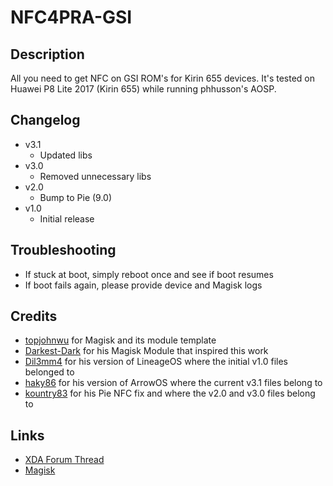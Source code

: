 # **NFC4PRA-GSI**

## Description
All you need to get NFC on GSI ROM's for Kirin 655 devices.
It's tested on Huawei P8 Lite 2017 (Kirin 655) while running phhusson's AOSP.

## Changelog
- v3.1
  - Updated libs
- v3.0
  - Removed unnecessary libs
- v2.0
  - Bump to Pie (9.0)
- v1.0
  - Initial release

## Troubleshooting
 - If stuck at boot, simply reboot once and see if boot resumes
 - If boot fails again, please provide device and Magisk logs

## Credits
- [topjohnwu](https://forum.xda-developers.com/member.php?u=4470081) for Magisk and its module template
- [Darkest-Dark](https://forum.xda-developers.com/member.php?u=9044321) for his Magisk Module that inspired this work
- [Dil3mm4](https://forum.xda-developers.com/member.php?u=9034316) for his version of LineageOS where the initial v1.0 files belonged to
- [haky86](https://forum.xda-developers.com/member.php?u=4883214) for his version of ArrowOS where the current v3.1 files belong to
- [kountry83](https://forum.xda-developers.com/member.php?u=3756725) for his Pie NFC fix and where the v2.0 and v3.0 files belong to

## Links
- [XDA Forum Thread](https://forum.xda-developers.com/p8lite/p8-lite-2017-development/flashable-nfc-kirin655-devices-t3811916)
- [Magisk](https://forum.xda-developers.com/apps/magisk/official-magisk-v7-universal-systemless-t3473445)
